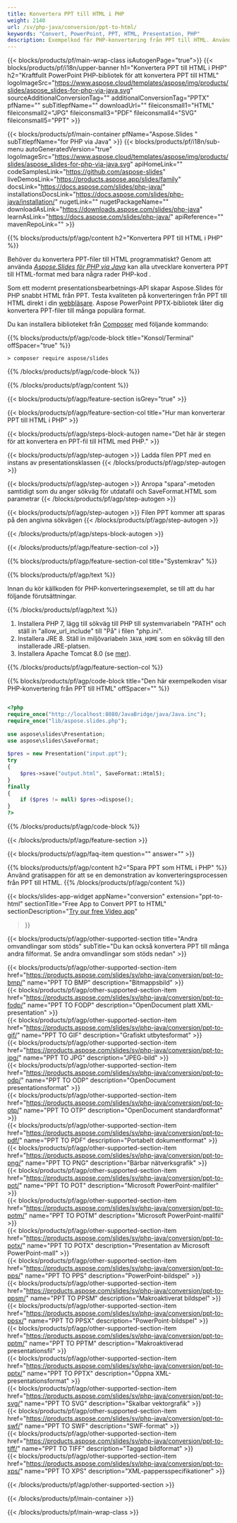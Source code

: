 ```yaml
---
title: Konvertera PPT till HTML i PHP
weight: 2140
url: /sv/php-java/conversion/ppt-to-html/ 
keywords: "Convert, PowerPoint, PPT, HTML, Presentation, PHP"
description: Exempelkod för PHP-konvertering från PPT till HTML. Använd PowerPoint PHP API för batchkonvertering av PPT-filer till HTML-filer.
---
```


{{< blocks/products/pf/main-wrap-class isAutogenPage="true">}}
{{< blocks/products/pf/i18n/upper-banner h1="Konvertera PPT till HTML i PHP" h2="Kraftfullt PowerPoint PHP-bibliotek för att konvertera PPT till HTML" logoImageSrc="https://www.aspose.cloud/templates/aspose/img/products/slides/aspose_slides-for-php-via-java.svg" sourceAdditionalConversionTag="" additionalConversionTag="PPTX" pfName="" subTitlepfName="" downloadUrl="" fileiconsmall1="HTML" fileiconsmall2="JPG" fileiconsmall3="PDF" fileiconsmall4="SVG" fileiconsmall5="PPT" >}}

{{< blocks/products/pf/main-container pfName="Aspose.Slides " subTitlepfName="for PHP via Java" >}}
{{< blocks/products/pf/i18n/sub-menu autoGeneratedVersion="true" logoImageSrc="https://www.aspose.cloud/templates/aspose/img/products/slides/aspose_slides-for-php-via-java.svg" apiHomeLink="" codeSamplesLink="https://github.com/aspose-slides" liveDemosLink="https://products.aspose.app/slides/family" docsLink="https://docs.aspose.com/slides/php-java/" installationsDocsLink="https://docs.aspose.com/slides/php-java/installation/" nugetLink="" nugetPackageName="" downloadAsLink="https://downloads.aspose.com/slides/php-java" learnAsLink="https://docs.aspose.com/slides/php-java/" apiReference="" mavenRepoLink="" >}}

{{% blocks/products/pf/agp/content h2="Konvertera PPT till HTML i PHP" %}}

Behöver du konvertera PPT-filer till HTML programmatiskt? Genom att använda [*Aspose.Slides för PHP via Java*](https://products.aspose.com/slides/sv/php-java/) kan alla utvecklare konvertera PPT till HTML-format med bara några rader PHP-kod .

Som ett modernt presentationsbearbetnings-API skapar Aspose.Slides för PHP snabbt HTML från PPT. Testa kvaliteten på konverteringen från PPT till HTML direkt i din [webbläsare](https://products.aspose.app/slides/conversion). Aspose PowerPoint PPTX-bibliotek låter dig konvertera PPT-filer till många populära format.

Du kan installera biblioteket från [Composer](https://packagist.org/packages/aspose/slides) med följande kommando:

{{% blocks/products/pf/agp/code-block title="Konsol/Terminal" offSpacer="true" %}}

```console
> composer require aspose/slides 

```

{{% /blocks/products/pf/agp/code-block %}}

{{% /blocks/products/pf/agp/content %}}

{{< blocks/products/pf/agp/feature-section isGrey="true" >}}

{{< blocks/products/pf/agp/feature-section-col title="Hur man konverterar PPT till HTML i PHP" >}}

{{< blocks/products/pf/agp/steps-block-autogen name="Det här är stegen för att konvertera en PPT-fil till HTML med PHP." >}}

{{< blocks/products/pf/agp/step-autogen >}}
Ladda filen PPT med en instans av presentationsklassen
{{< /blocks/products/pf/agp/step-autogen >}}

{{< blocks/products/pf/agp/step-autogen >}}
Anropa "spara"-metoden samtidigt som du anger sökväg för utdatafil och SaveFormat.HTML som parametrar
{{< /blocks/products/pf/agp/step-autogen >}}

{{< blocks/products/pf/agp/step-autogen >}}
Filen PPT kommer att sparas på den angivna sökvägen
{{< /blocks/products/pf/agp/step-autogen >}}

{{< /blocks/products/pf/agp/steps-block-autogen >}}

{{< /blocks/products/pf/agp/feature-section-col >}}

{{% blocks/products/pf/agp/feature-section-col title="Systemkrav" %}}

{{% blocks/products/pf/agp/text %}}

 Innan du kör källkoden för PHP-konverteringsexemplet, se till att du har följande förutsättningar.

{{% /blocks/products/pf/agp/text %}}

1. Installera PHP 7, lägg till sökväg till PHP till systemvariabeln "PATH" och ställ in "allow_url_include" till "På" i filen "php.ini".
1. Installera JRE 8. Ställ in miljövariabeln `JAVA_HOME` som en sökväg till den installerade JRE-platsen.
1. Installera Apache Tomcat 8.0 (se [mer](https://docs.aspose.com/slides/php-java/installation/)). 

{{% /blocks/products/pf/agp/feature-section-col %}}

{{% blocks/products/pf/agp/code-block title="Den här exempelkoden visar PHP-konvertering från PPT till HTML" offSpacer="" %}}

```php

<?php
require_once("http://localhost:8080/JavaBridge/java/Java.inc");
require_once("lib/aspose.slides.php");
 
use aspose\slides\Presentation;
use aspose\slides\SaveFormat;
 
$pres = new Presentation("input.ppt");
try
{
    $pres->save("output.html", SaveFormat::Html5);
}
finally
{
    if ($pres != null) $pres->dispose();
}
?>

```
{{% /blocks/products/pf/agp/code-block %}}

{{< /blocks/products/pf/agp/feature-section >}}

{{< blocks/products/pf/agp/faq-item question="" answer="" >}}
 
{{% blocks/products/pf/agp/content h2="Spara PPT som HTML i PHP" %}}
Använd gratisappen för att se en demonstration av konverteringsprocessen från PPT till HTML. 
{{% /blocks/products/pf/agp/content %}}

<!-- aboutfile Starts -->

{{< blocks/slides-app-widget 
appName="conversion"
extension="ppt-to-html"
sectionTitle="Free App to Convert PPT to HTML" 
sectionDescription="[Try our free Video app](https://products.aspose.app/slides/video/)" 
>}}

<!-- aboutfile Ends -->

{{< blocks/products/pf/agp/other-supported-section title="Andra omvandlingar som stöds" subTitle="Du kan också konvertera PPT till många andra filformat. Se andra omvandlingar som stöds nedan" >}}

{{< blocks/products/pf/agp/other-supported-section-item href="https://products.aspose.com/slides/sv/php-java/conversion/ppt-to-bmp/" name="PPT TO BMP" description="Bitmappsbild" >}}  
{{< blocks/products/pf/agp/other-supported-section-item href="https://products.aspose.com/slides/sv/php-java/conversion/ppt-to-fodp/" name="PPT TO FODP" description="OpenDocument platt XML-presentation" >}}  
{{< blocks/products/pf/agp/other-supported-section-item href="https://products.aspose.com/slides/sv/php-java/conversion/ppt-to-gif/" name="PPT TO GIF" description="Grafiskt utbytesformat" >}}  
{{< blocks/products/pf/agp/other-supported-section-item href="https://products.aspose.com/slides/sv/php-java/conversion/ppt-to-jpg/" name="PPT TO JPG" description="JPEG-bild" >}}  
{{< blocks/products/pf/agp/other-supported-section-item href="https://products.aspose.com/slides/sv/php-java/conversion/ppt-to-odp/" name="PPT TO ODP" description="OpenDocument presentationsformat" >}}  
{{< blocks/products/pf/agp/other-supported-section-item href="https://products.aspose.com/slides/sv/php-java/conversion/ppt-to-otp/" name="PPT TO OTP" description="OpenDocument standardformat" >}}  
{{< blocks/products/pf/agp/other-supported-section-item href="https://products.aspose.com/slides/sv/php-java/conversion/ppt-to-pdf/" name="PPT TO PDF" description="Portabelt dokumentformat" >}}  
{{< blocks/products/pf/agp/other-supported-section-item href="https://products.aspose.com/slides/sv/php-java/conversion/ppt-to-png/" name="PPT TO PNG" description="Bärbar nätverksgrafik" >}}  
{{< blocks/products/pf/agp/other-supported-section-item href="https://products.aspose.com/slides/sv/php-java/conversion/ppt-to-pot/" name="PPT TO POT" description="Microsoft PowerPoint-mallfiler" >}}  
{{< blocks/products/pf/agp/other-supported-section-item href="https://products.aspose.com/slides/sv/php-java/conversion/ppt-to-potm/" name="PPT TO POTM" description="Microsoft PowerPoint-mallfil" >}}  
{{< blocks/products/pf/agp/other-supported-section-item href="https://products.aspose.com/slides/sv/php-java/conversion/ppt-to-potx/" name="PPT TO POTX" description="Presentation av Microsoft PowerPoint-mall" >}}  
{{< blocks/products/pf/agp/other-supported-section-item href="https://products.aspose.com/slides/sv/php-java/conversion/ppt-to-pps/" name="PPT TO PPS" description="PowerPoint-bildspel" >}}  
{{< blocks/products/pf/agp/other-supported-section-item href="https://products.aspose.com/slides/sv/php-java/conversion/ppt-to-ppsm/" name="PPT TO PPSM" description="Makroaktiverat bildspel" >}}  
{{< blocks/products/pf/agp/other-supported-section-item href="https://products.aspose.com/slides/sv/php-java/conversion/ppt-to-ppsx/" name="PPT TO PPSX" description="PowerPoint-bildspel" >}}  
{{< blocks/products/pf/agp/other-supported-section-item href="https://products.aspose.com/slides/sv/php-java/conversion/ppt-to-pptm/" name="PPT TO PPTM" description="Makroaktiverad presentationsfil" >}}  
{{< blocks/products/pf/agp/other-supported-section-item href="https://products.aspose.com/slides/sv/php-java/conversion/ppt-to-pptx/" name="PPT TO PPTX" description="Öppna XML-presentationsformat" >}}  
{{< blocks/products/pf/agp/other-supported-section-item href="https://products.aspose.com/slides/sv/php-java/conversion/ppt-to-svg/" name="PPT TO SVG" description="Skalbar vektorgrafik" >}}  
{{< blocks/products/pf/agp/other-supported-section-item href="https://products.aspose.com/slides/sv/php-java/conversion/ppt-to-swf/" name="PPT TO SWF" description="SWF-format" >}}  
{{< blocks/products/pf/agp/other-supported-section-item href="https://products.aspose.com/slides/sv/php-java/conversion/ppt-to-tiff/" name="PPT TO TIFF" description="Taggad bildformat" >}}  
{{< blocks/products/pf/agp/other-supported-section-item href="https://products.aspose.com/slides/sv/php-java/conversion/ppt-to-xps/" name="PPT TO XPS" description="XML-pappersspecifikationer" >}}  


{{< /blocks/products/pf/agp/other-supported-section >}}

{{< /blocks/products/pf/main-container >}}
    
{{< /blocks/products/pf/main-wrap-class >}}